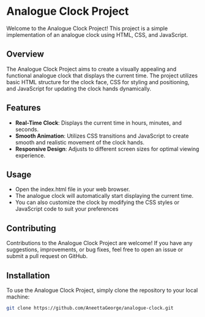 # Analogue Clock Project

Welcome to the Analogue Clock Project! This project is a simple implementation of an analogue clock using HTML, CSS, and JavaScript.

## Overview

The Analogue Clock Project aims to create a visually appealing and functional analogue clock that displays the current time. The project utilizes basic HTML structure for the clock face, CSS for styling and positioning, and JavaScript for updating the clock hands dynamically.

## Features

- **Real-Time Clock**: Displays the current time in hours, minutes, and seconds.
- **Smooth Animation**: Utilizes CSS transitions and JavaScript to create smooth and realistic movement of the clock hands.
- **Responsive Design**: Adjusts to different screen sizes for optimal viewing experience.

## Usage

- Open the index.html file in your web browser.
- The analogue clock will automatically start displaying the current time.
- You can also customize the clock by modifying the CSS styles or JavaScript code to suit your preferences

## Contributing

Contributions to the Analogue Clock Project are welcome! If you have any suggestions, improvements, or bug fixes, feel free to open an issue or submit a pull request on GitHub.

## Installation

To use the Analogue Clock Project, simply clone the repository to your local machine:

```bash
git clone https://github.com/AneettaGeorge/analogue-clock.git



